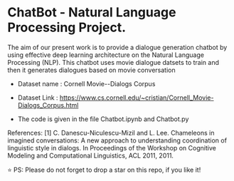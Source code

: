 # ChatBot - Natural Language Processing Project.

The aim of our present work is to provide a dialogue generation chatbot by using effective deep learning architecture on the Natural Language Processing (NLP). This chatbot uses movie dialogue datsets to train and then it generates dialogues based on movie conversation

- Dataset name : Cornell Movie--Dialogs Corpus
- Dataset Link : https://www.cs.cornell.edu/~cristian/Cornell_Movie-Dialogs_Corpus.html

- The code is given in the file Chatbot.ipynb and Chatbot.py 

References:
[1] C. Danescu-Niculescu-Mizil and L. Lee. Chameleons in imagined conversations: A new approach to understanding
coordination of linguistic style in dialogs. In Proceedings of the Workshop on Cognitive Modeling
and Computational Linguistics, ACL 2011, 2011.

⭐ PS: Please do not forget to drop a star on this repo, if you like it!

